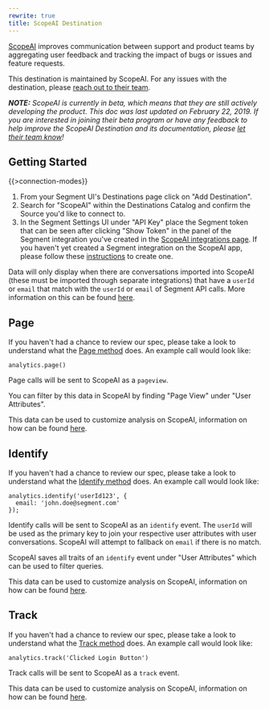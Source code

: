 ```yaml
---
rewrite: true
title: ScopeAI Destination
---
```

[ScopeAI](https://www.getscopeai.com/?utm_source=segmentio&utm_medium=docs&utm_campaign=partners) improves communication between support and product teams by aggregating user feedback and tracking the impact of bugs or issues and feature requests.

This destination is maintained by ScopeAI. For any issues with the destination, please [reach out to their team](mailto:support@getscopeai.com).

_**NOTE:** ScopeAI is currently in beta, which means that they are still actively developing the product. This doc was last updated on February 22, 2019. If you are interested in joining their beta program or have any feedback to help improve the ScopeAI Destination and its documentation, please [let  their team know](mailto:support@getscopeai.com)!_


## Getting Started

{{>connection-modes}}

1. From your Segment UI's Destinations page click on "Add Destination".
2. Search for "ScopeAI" within the Destinations Catalog and confirm the Source you'd like to connect to.
3. In the Segment Settings UI under "API Key" place the Segment token that can be seen after clicking "Show Token" in the panel of the Segment integration you've  created in the [ScopeAI integrations page](https://www.getscopeai.com/integrations). If you haven't yet created a Segment integration on the ScopeAI app, please follow these [instructions](http://help.getscopeai.com/integrations/integrating-with-segment) to create one.

Data will only display when there are conversations imported into ScopeAI (these must be imported through separate integrations) that have a `userId` or `email` that match with the `userId` or `email` of Segment API calls. More information on this can be found [here](http://help.getscopeai.com/integrations/integrating-with-segment).


## Page

If you haven't had a chance to review our spec, please take a look to understand what the [Page method](https://segment.com/docs/spec/page/) does. An example call would look like:

```
analytics.page()
```

Page calls will be sent to ScopeAI as a `pageview`.

You can filter by this data in ScopeAI by finding "Page View" under "User Attributes".

This data can be used to customize analysis on ScopeAI, information on how can be found [here](http://help.getscopeai.com/getting-started/customizing-analysis).


## Identify

If you haven't had a chance to review our spec, please take a look to understand what the [Identify method](https://segment.com/docs/spec/identify/) does. An example call would look like:

```
analytics.identify('userId123', {
  email: 'john.doe@segment.com'
});
```

Identify calls will be sent to ScopeAI as an `identify` event. The `userId` will be used as the primary key to join your respective user attributes with user conversations. ScopeAI will attempt to fallback on `email` if there is no match.

ScopeAI saves all traits of an `identify` event under "User Attributes" which can be used to filter queries.

This data can be used to customize analysis on ScopeAI, information on how can be found [here](http://help.getscopeai.com/getting-started/customizing-analysis).


## Track

If you haven't had a chance to review our spec, please take a look to understand what the [Track method](https://segment.com/docs/spec/track/) does. An example call would look like:

```
analytics.track('Clicked Login Button')
```

Track calls will be sent to ScopeAI as a `track` event.

This data can be used to customize analysis on ScopeAI, information on how can be found [here](http://help.getscopeai.com/getting-started/customizing-analysis).
